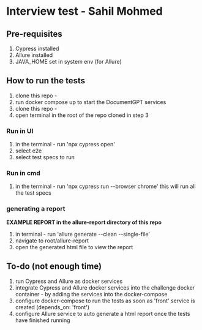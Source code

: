 # Interview test - Sahil Mohmed

## Pre-requisites 
1. Cypress installed
2. Allure installed
3. JAVA_HOME set in system env (for Allure)

## How to run the tests
1. clone this repo - 
2. run docker compose up to start the DocumentGPT services
3. clone this repo - 
4. open terminal in the root of the repo cloned in step 3 

### Run in UI 
1. in the terminal - run 'npx cypress open'
2. select e2e
3. select test specs to run

### Run in cmd
1. in the terminal - run 'npx cypress run --browser chrome' this will run all the test specs

### generating a report
**EXAMPLE REPORT in the allure-report directory of this repo**
1. in terminal - run 'allure generate --clean --single-file'
2. navigate to root/allure-report
3. open the generated html file to view the report


## To-do (not enough time)
1. run Cypress and Allure as docker services
2. integrate Cypress and Allure docker services into the challenge docker container - by adding the services into the docker-compose 
3. configure docker-compose to run the tests as soon as 'front' service is created (depends_on: 'front')
4. configure Allure service to auto generate a html report once the tests have finished running



